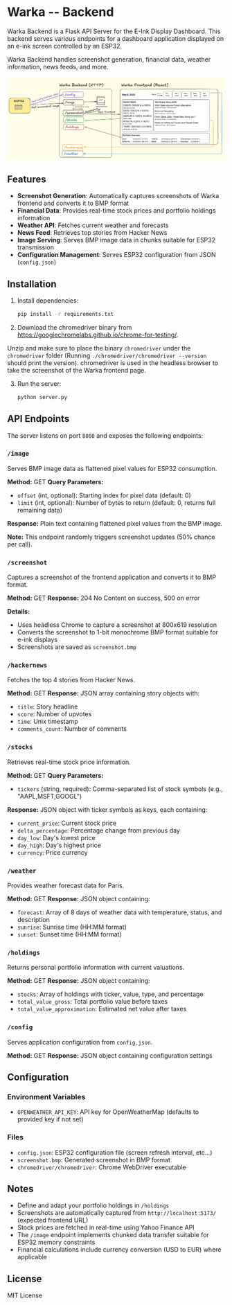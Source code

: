 # Warka -- Backend

Warka Backend is a Flask API Server for the E-Ink Display Dashboard.
This backend serves various endpoints for a dashboard application displayed on an e-ink screen controlled by an ESP32.

Warka Backend handles screenshot generation, financial data, weather information, news feeds, and more.

![architecture.jpeg](architecture.jpeg)

## Features

- **Screenshot Generation**: Automatically captures screenshots of Warka frontend and converts it to BMP format
- **Financial Data**: Provides real-time stock prices and portfolio holdings information
- **Weather API**: Fetches current weather and forecasts
- **News Feed**: Retrieves top stories from Hacker News
- **Image Serving**: Serves BMP image data in chunks suitable for ESP32 transmission
- **Configuration Management**: Serves ESP32 configuration from JSON (`config.json`)

## Installation

1. Install dependencies:
   ```sh
   pip install -r requirements.txt
   ```
2. Download the chromedriver binary from https://googlechromelabs.github.io/chrome-for-testing/.

 Unzip and make sure to place the binary `chromedriver` under the `chromedriver` folder (Running `./chromedriver/chromedriver --version` should print the version). chromedriver is used in the headless browser to take the screenshot of the Warka frontend page.

3. Run the server:
   ```sh
   python server.py
   ```

## API Endpoints

The server listens on port `8000` and exposes the following endpoints:

### `/image`
Serves BMP image data as flattened pixel values for ESP32 consumption.

**Method:** GET
**Query Parameters:**
- `offset` (int, optional): Starting index for pixel data (default: 0)
- `limit` (int, optional): Number of bytes to return (default: 0, returns full remaining data)

**Response:** Plain text containing flattened pixel values from the BMP image.

**Note:** This endpoint randomly triggers screenshot updates (50% chance per call).

### `/screenshot`
Captures a screenshot of the frontend application and converts it to BMP format.

**Method:** GET
**Response:** 204 No Content on success, 500 on error

**Details:**
- Uses headless Chrome to capture a screenshot at 800x619 resolution
- Converts the screenshot to 1-bit monochrome BMP format suitable for e-ink displays
- Screenshots are saved as `screenshot.bmp`

### `/hackernews`
Fetches the top 4 stories from Hacker News.

**Method:** GET
**Response:** JSON array containing story objects with:
- `title`: Story headline
- `score`: Number of upvotes
- `time`: Unix timestamp
- `comments_count`: Number of comments

### `/stocks`
Retrieves real-time stock price information.

**Method:** GET
**Query Parameters:**
- `tickers` (string, required): Comma-separated list of stock symbols (e.g., "AAPL,MSFT,GOOGL")

**Response:** JSON object with ticker symbols as keys, each containing:
- `current_price`: Current stock price
- `delta_percentage`: Percentage change from previous day
- `day_low`: Day's lowest price
- `day_high`: Day's highest price
- `currency`: Price currency

### `/weather`
Provides weather forecast data for Paris.

**Method:** GET
**Response:** JSON object containing:
- `forecast`: Array of 8 days of weather data with temperature, status, and description
- `sunrise`: Sunrise time (HH:MM format)
- `sunset`: Sunset time (HH:MM format)

### `/holdings`
Returns personal portfolio information with current valuations.

**Method:** GET
**Response:** JSON object containing:
- `stocks`: Array of holdings with ticker, value, type, and percentage
- `total_value_gross`: Total portfolio value before taxes
- `total_value_approximation`: Estimated net value after taxes

### `/config`
Serves application configuration from `config.json`.

**Method:** GET
**Response:** JSON object containing configuration settings

## Configuration

### Environment Variables
- `OPENWEATHER_API_KEY`: API key for OpenWeatherMap (defaults to provided key if not set)

### Files
- `config.json`: ESP32 configuration file (screen refresh interval, etc...)
- `screenshot.bmp`: Generated screenshot in BMP format
- `chromedriver/chromedriver`: Chrome WebDriver executable

## Notes

- Define and adapt your portfolio holdings in `/holdings`
- Screenshots are automatically captured from `http://localhost:5173/` (expected frontend URL)
- Stock prices are fetched in real-time using Yahoo Finance API
- The `/image` endpoint implements chunked data transfer suitable for ESP32 memory constraints
- Financial calculations include currency conversion (USD to EUR) where applicable

## License

MIT License
